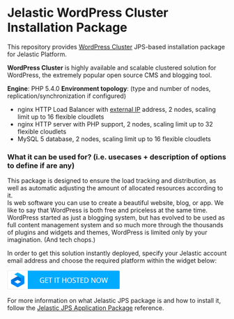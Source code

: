 # Jelastic WordPress Cluster Installation Package 

This repository provides [WordPress Cluster](http://www.wordpress.org/) JPS-based installation package for Jelastic Platform.

**WordPress Cluster** is highly available and scalable clustered solution for WordPress, the extremely popular open source CMS and blogging tool.

**Engine**: PHP 5.4.0
**Environment topology**: (type and number of nodes, replication/synchronization if configured)
- nginx HTTP Load Balancer with [external IP](https://docs.jelastic.com/public-ipv4) address, 2 nodes, scaling limit up to 16 flexible cloudlets
- nginx HTTP server with PHP support, 2 nodes, scaling limit up to 32 flexible cloudlets
- MySQL 5 database, 2 nodes, scaling limit up to 16 flexible cloudlets

### What it can be used for? (i.e. usecases + description of options to define if are any)
This package is designed to ensure the load tracking and distribution, as well as automatic adjusting the amount of allocated resources according to it.<br />
Is web software you can use to create a beautiful website, blog, or app. We like to say that WordPress is both free and priceless at the same time.
WordPress started as just a blogging system, but has evolved to be used as full content management system and so much more through the thousands of plugins and widgets and themes, WordPress is limited only by your imagination. (And tech chops.)<br />

In order to get this solution instantly deployed, specify your Jelastic account email address and choose the required platform within the widget below:

![GET IT HOSTED](https://raw.githubusercontent.com/JelasticJPS/jpswiki/master/images/getithosted.png)

For more information on what Jelastic JPS package is and how to install it, follow the [Jelastic JPS Application Package](https://github.com/JelasticJPS/jpswiki/wiki/Jelastic-JPS-Application-Package) reference.